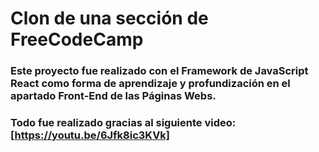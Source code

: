 # Clon de una sección de FreeCodeCamp

### Este proyecto fue realizado con el Framework de JavaScript React como forma de aprendizaje y profundización en el apartado Front-End de las Páginas Webs.

### Todo fue realizado gracias al siguiente video: [https://youtu.be/6Jfk8ic3KVk]